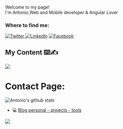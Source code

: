 <p>Welcome to my page! </br> I'm Antonio,Web and Mobile developer & Angular Lover <br/></p>
<h3>Where to find me:</h3>

<p><a href="https://twitter.com/yeoudev" target="_blank"><img alt="Twitter" src="https://img.shields.io/badge/twitter-%231DA1F2.svg?&style=for-the-badge&logo=twitter&logoColor=white" />
</a> 
<a href="https://www.linkedin.com/in/antoniocardenas1/" target="_blank"><img alt="LinkedIn" src="https://img.shields.io/badge/linkedin-%230077B5.svg?&style=for-the-badge&logo=linkedin&logoColor=white" /></a> <a href="https://www.facebook.com/yeoudev" target="_blank"><img alt="Facebook" src="https://img.shields.io/badge/facebook-%230077B5.svg?&style=for-the-badge&logo=facebook&logoColor=white" /></a>
  
  
##  My Content ⌨️✍
  <a href="https://medium.com/@yeoudev/"><img src="https://img.shields.io/badge/-@yeoudev-03a57a?style=flat&labelColor=03a57a&logo=Medium"></a>
</p>


# Contact Page:


![Antonio's github stats](https://github-readme-stats.vercel.app/api?username=antoniocardenas&show_icons=true)

- 💻 [ Blog personal - projects - tools](https://yeou.dev/)

![](https://i.imgur.com/3YgEGT6.gif)




